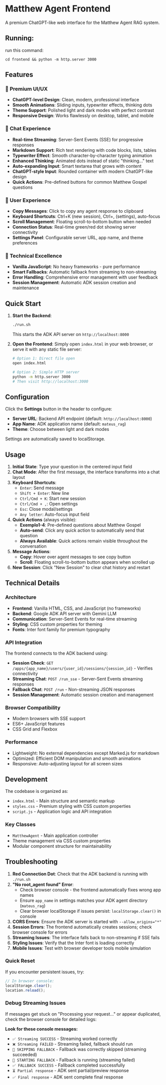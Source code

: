 # Matthew Agent Frontend

A premium ChatGPT-like web interface for the Matthew Agent RAG system.

## Running:

run this command:

`cd frontend && python -m http.server 3000`

## Features

### 🎨 **Premium UI/UX**
- **ChatGPT-level Design**: Clean, modern, professional interface
- **Smooth Animations**: Sliding inputs, typewriter effects, thinking dots
- **Theme Support**: Polished light and dark modes with perfect contrast
- **Responsive Design**: Works flawlessly on desktop, tablet, and mobile

### 💬 **Chat Experience**  
- **Real-time Streaming**: Server-Sent Events (SSE) for progressive responses
- **Markdown Support**: Rich text rendering with code blocks, lists, tables
- **Typewriter Effect**: Smooth character-by-character typing animation
- **Enhanced Thinking**: Animated dots instead of static "thinking..." text
- **Auto-expanding Input**: Smart textarea that grows with content
- **ChatGPT-style Input**: Rounded container with modern ChatGPT-like design
- **Quick Actions**: Pre-defined buttons for common Matthew Gospel questions

### 🚀 **User Experience**
- **Copy Messages**: Click to copy any agent response to clipboard
- **Keyboard Shortcuts**: Ctrl+K (new session), Ctrl+, (settings), auto-focus
- **Scroll Management**: Floating scroll-to-bottom button when needed
- **Connection Status**: Real-time green/red dot showing server connectivity
- **Settings Panel**: Configurable server URL, app name, and theme preferences

### 🔧 **Technical Excellence**
- **Vanilla JavaScript**: No heavy frameworks - pure performance
- **Smart Fallbacks**: Automatic fallback from streaming to non-streaming
- **Error Handling**: Comprehensive error management with user feedback
- **Session Management**: Automatic ADK session creation and maintenance

## Quick Start

1. **Start the Backend**:
   ```bash
   ./run.sh
   ```
   This starts the ADK API server on `http://localhost:8000`

2. **Open the Frontend**:
   Simply open `index.html` in your web browser, or serve it with any static file server:
   ```bash
   # Option 1: Direct file open
   open index.html
   
   # Option 2: Simple HTTP server
   python -m http.server 3000
   # Then visit http://localhost:3000
   ```

## Configuration

Click the **Settings** button in the header to configure:

- **Server URL**: Backend API endpoint (default: `http://localhost:8000`)
- **App Name**: ADK application name (default: `mateus_rag`)
- **Theme**: Choose between light and dark modes

Settings are automatically saved to localStorage.

## Usage

1. **Initial State**: Type your question in the centered input field
2. **Chat Mode**: After the first message, the interface transforms into a chat layout
3. **Keyboard Shortcuts**:
   - `Enter`: Send message
   - `Shift + Enter`: New line
   - `Ctrl/Cmd + K`: Start new session
   - `Ctrl/Cmd + ,`: Open settings
   - `Esc`: Close modal/settings
   - `Any letter`: Auto-focus input field
4. **Quick Actions** (always visible):
   - **Exemplo1-4**: Pre-defined questions about Matthew Gospel
   - **Auto-send**: Click any quick action to automatically send that question
   - **Always Available**: Quick actions remain visible throughout the conversation
5. **Message Actions**:
   - **Copy**: Hover over agent messages to see copy button
   - **Scroll**: Floating scroll-to-bottom button appears when scrolled up
6. **New Session**: Click "New Session" to clear chat history and restart

## Technical Details

### Architecture
- **Frontend**: Vanilla HTML, CSS, and JavaScript (no frameworks)
- **Backend**: Google ADK API server with Gemini LLM
- **Communication**: Server-Sent Events for real-time streaming
- **Styling**: CSS custom properties for theming
- **Fonts**: Inter font family for premium typography

### API Integration
The frontend connects to the ADK backend using:
- **Session Check**: `GET /apps/{app_name}/users/{user_id}/sessions/{session_id}` - Verifies connectivity
- **Streaming Chat**: `POST /run_sse` - Server-Sent Events streaming responses
- **Fallback Chat**: `POST /run` - Non-streaming JSON responses
- **Session Management**: Automatic session creation and management

### Browser Compatibility
- Modern browsers with SSE support
- ES6+ JavaScript features
- CSS Grid and Flexbox

### Performance
- Lightweight: No external dependencies except Marked.js for markdown
- Optimized: Efficient DOM manipulation and smooth animations
- Responsive: Auto-adjusting layout for all screen sizes

## Development

The codebase is organized as:
- `index.html` - Main structure and semantic markup
- `styles.css` - Premium styling with CSS custom properties
- `script.js` - Application logic and API integration

### Key Classes
- `MatthewAgent` - Main application controller
- Theme management via CSS custom properties
- Modular component structure for maintainability

## Troubleshooting

1. **Red Connection Dot**: Check that the ADK backend is running with `./run.sh`
2. **"No root_agent found" Error**: 
   - Check browser console - the frontend automatically fixes wrong app names
   - Ensure `app_name` in settings matches your ADK agent directory (`mateus_rag`)
   - Clear browser localStorage if issues persist: `localStorage.clear()` in console
3. **CORS Errors**: Ensure the ADK server is started with `--allow_origins="*"`
4. **Session Errors**: The frontend automatically creates sessions; check browser console for errors
5. **Streaming Issues**: The interface falls back to non-streaming if SSE fails
6. **Styling Issues**: Verify that the Inter font is loading correctly
7. **Mobile Issues**: Test with browser developer tools mobile simulation

### Quick Reset
If you encounter persistent issues, try:
```javascript
// In browser console:
localStorage.clear();
location.reload();
```

### Debug Streaming Issues
If messages get stuck on "Processing your request..." or appear duplicated, check the browser console for detailed logs:

**Look for these console messages:**
- `✅ Streaming SUCCESS` - Streaming worked correctly
- `❌ Streaming FAILED` - Streaming failed, fallback should run
- `🚫 SKIPPING FALLBACK` - Fallback was correctly skipped (streaming succeeded)
- `🔄 STARTING FALLBACK` - Fallback is running (streaming failed)
- `✅ FALLBACK SUCCESS` - Fallback completed successfully
- `⏳ Partial response` - ADK sent partial/preview response
- `✅ Final response` - ADK sent complete final response
